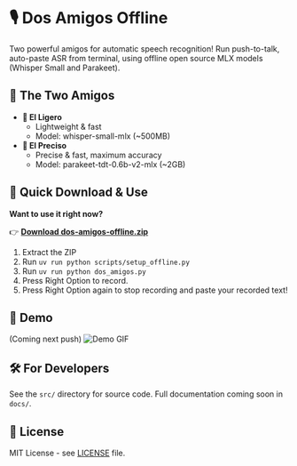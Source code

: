 # 🎙️ Dos Amigos Offline

Two powerful amigos for automatic speech recognition! Run push-to-talk, auto-paste ASR from terminal, using offline open source MLX models (Whisper Small and Parakeet).

## 🎯 The Two Amigos

- **🪽 El Ligero**
	- Lightweight & fast
	- Model: whisper-small-mlx (~500MB)
- **🎯 El Preciso**
	- Precise & fast, maximum accuracy
	- Model: parakeet-tdt-0.6b-v2-mlx (~2GB)

## 🚀 Quick Download & Use

**Want to use it right now?** 

👉 **[Download dos-amigos-offline.zip](releases/dos-amigos-offline.zip)** 

1. Extract the ZIP
2. Run `uv run python scripts/setup_offline.py`  
3. Run `uv run python dos_amigos.py`
4. Press Right Option to record.
5. Press Right Option again to stop recording and paste your recorded text!

## 📸 Demo
(Coming next push)
![Demo GIF](assets/demo.gif)

## 🛠️ For Developers

See the `src/` directory for source code. Full documentation coming soon in `docs/`.

## 📄 License

MIT License - see [LICENSE](LICENSE) file.